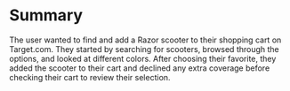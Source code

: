 # Summary

The user wanted to find and add a Razor scooter to their shopping cart on Target.com. They started by searching for scooters, browsed through the options, and looked at different colors. After choosing their favorite, they added the scooter to their cart and declined any extra coverage before checking their cart to review their selection.
